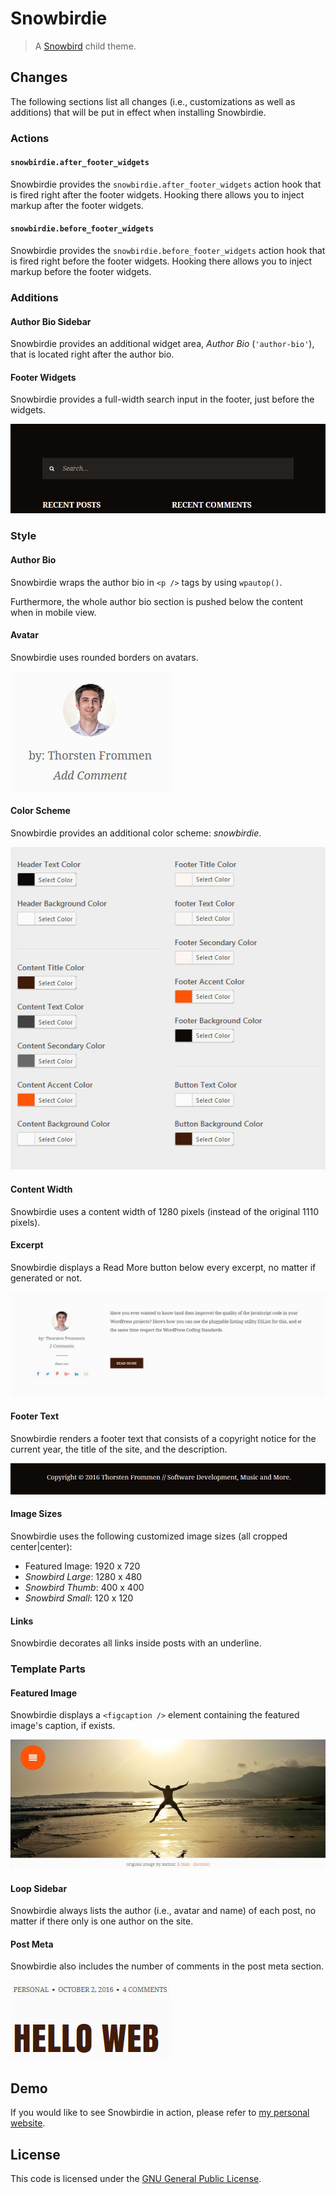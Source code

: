 # Snowbirdie

> A [Snowbird](https://wordpress.org/themes/snowbird/) child theme.

## Changes

The following sections list all changes (i.e., customizations as well as additions) that will be put in effect when installing Snowbirdie.

### Actions

#### `snowbirdie.after_footer_widgets`

Snowbirdie provides the `snowbirdie.after_footer_widgets` action hook that is fired right after the footer widgets. Hooking there allows you to inject markup after the footer widgets.

#### `snowbirdie.before_footer_widgets`

Snowbirdie provides the `snowbirdie.before_footer_widgets` action hook that is fired right before the footer widgets. Hooking there allows you to inject markup before the footer widgets.

### Additions

#### Author Bio Sidebar

Snowbirdie provides an additional widget area, _Author Bio_ (`'author-bio'`), that is located right after the author bio.

#### Footer Widgets

Snowbirdie provides a full-width search input in the footer, just before the widgets.

![Search in Footer](images/search-in-footer.jpg)

### Style

#### Author Bio

Snowbirdie wraps the author bio in `<p />` tags by using `wpautop()`.

Furthermore, the whole author bio section is pushed below the content when in mobile view.

#### Avatar

Snowbirdie uses rounded borders on avatars.

![Avatar](images/avatar.jpg)

#### Color Scheme

Snowbirdie provides an additional color scheme: _snowbirdie_.

![Snowbirdie Color Scheme](images/color-scheme.jpg)

#### Content Width

Snowbirdie uses a content width of 1280 pixels (instead of the original 1110 pixels).

#### Excerpt

Snowbirdie displays a Read More button below every excerpt, no matter if generated or not.

![Read More Button](images/read-more.jpg)

#### Footer Text

Snowbirdie renders a footer text that consists of a copyright notice for the current year, the title of the site, and the description.

![Footer Text](images/footer-text.jpg)

#### Image Sizes

Snowbirdie uses the following customized image sizes (all cropped center|center):

* Featured Image: 1920 x 720
* _Snowbird Large_: 1280 x 480
* _Snowbird Thumb_: 400 x 400
* _Snowbird Small_: 120 x 120

#### Links

Snowbirdie decorates all links inside posts with an underline.

### Template Parts

#### Featured Image

Snowbirdie displays a `<figcaption />` element containing the featured image's caption, if exists.

![Featured Image Caption](images/featured-image-caption.jpg)

#### Loop Sidebar

Snowbirdie always lists the author (i.e., avatar and name) of each post, no matter if there only is one author on the site.

#### Post Meta

Snowbirdie also includes the number of comments in the post meta section.

![Comments in Post Meta](images/comments-in-post-meta.jpg)

## Demo

If you would like to see Snowbirdie in action, please refer to [my personal website](https://tfrommen.de).

## License

This code is licensed under the [GNU General Public License](LICENSE).
